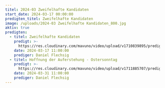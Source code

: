 ```yaml
---
titel: 2024-03 Zweifelhafte Kandidaten
start_date: 2024-03-17 00:00:00
predigten_titel: Zweifelhafte Kandidaten
image: /uploads/2024-03 Zweifelhafte Kandidaten_800.jpg
aktiv: true
predigten:
  - titel: Zweifelhafte Kandidaten
    predigt: >-
      https://res.cloudinary.com/mavuno/video/upload/v1710839895/predigten/2024-03%20Zweifelhafte%20Kandidaten/2024-03-17_GoDi_Mavuno_Berlin_-_Zweifelhafte_Kandidaten_1.mp3      
    date: 2024-03-17 11:00:00
    prediger: Daniel Flechsig
  - titel: Hoffnung der Auferstehung - Ostersonntag
    predigt: >-
      https://res.cloudinary.com/mavuno/video/upload/v1711885707/predigten/2024-03%20Zweifelhafte%20Kandidaten/2024-03-31_GoDi_Mavuno_Berlin.mp3      
    date: 2024-03-31 11:00:00
    prediger: Daniel Flechsig
---
```

